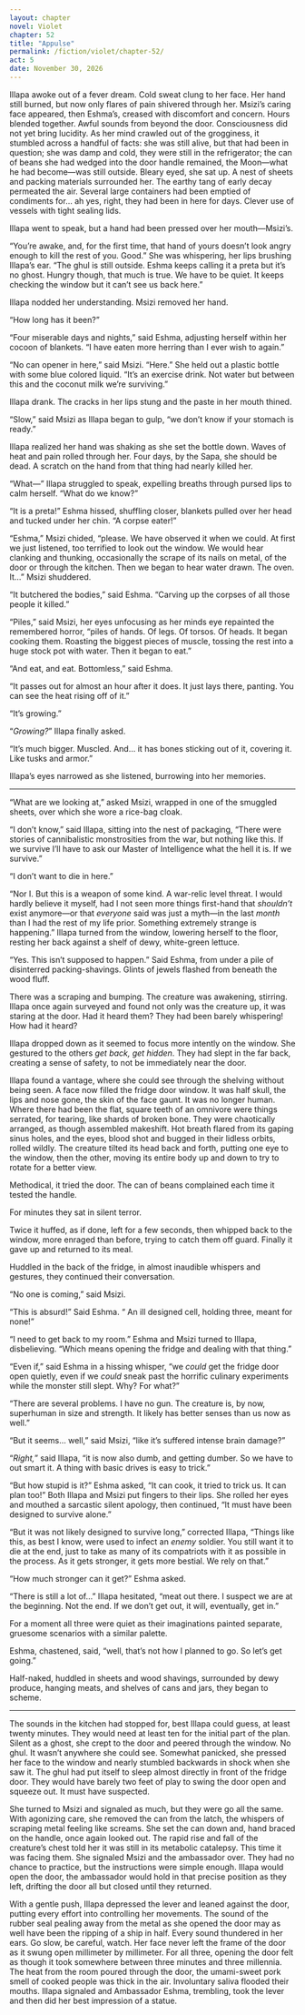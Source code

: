```yaml
---
layout: chapter
novel: Violet
chapter: 52
title: "Appulse"
permalink: /fiction/violet/chapter-52/
act: 5
date: November 30, 2026
---
```

Illapa awoke out of a fever dream. Cold sweat clung to her face. Her hand still burned, but now only flares of pain shivered through her. Msizi’s caring face appeared, then Eshma’s, creased with discomfort and concern. Hours blended together. Awful sounds from beyond the door. Consciousness did not yet bring lucidity. As her mind crawled out of the grogginess, it stumbled across a handful of facts: she was still alive, but that had been in question; she was damp and cold, they were still in the refrigerator; the can of beans she had wedged into the door handle remained, the Moon—what he had become—was still outside. Bleary eyed, she sat up. A nest of sheets and packing materials surrounded her. The earthy tang of early decay permeated the air. Several large containers had been emptied of condiments for… ah yes, right, they had been in here for days. Clever use of vessels with tight sealing lids.

Illapa went to speak, but a hand had been pressed over her mouth—Msizi’s.

“You’re awake, and, for the first time, that hand of yours doesn’t look angry enough to kill the rest of you. Good.” She was whispering, her lips brushing Illapa’s ear. “The ghul is still outside. Eshma keeps calling it a preta but it’s no ghost. Hungry though, that much is true. We have to be quiet. It keeps checking the window but it can’t see us back here.”

Illapa nodded her understanding. Msizi removed her hand.

“How long has it been?”

“Four miserable days and nights,” said Eshma, adjusting herself within her cocoon of blankets. “I have eaten more herring than I ever wish to again.”

“No can opener in here,” said Msizi. “Here.” She held out a plastic bottle with some blue colored liquid. “It’s an exercise drink. Not water but between this and the coconut milk we’re surviving.”

Illapa drank. The cracks in her lips stung and the paste in her mouth thined.

“Slow,” said Msizi as Illapa began to gulp, “we don’t know if your stomach is ready.”

Illapa realized her hand was shaking as she set the bottle down. Waves of heat and pain rolled through her. Four days, by the Sapa, she should be dead. A scratch on the hand from that thing had nearly killed her.

“What—” Illapa struggled to speak, expelling breaths through pursed lips to calm herself. “What do we know?”

“It is a preta!” Eshma hissed, shuffling closer, blankets pulled over her head and tucked under her chin. “A corpse eater!”

“Eshma,” Msizi chided, “please. We have observed it when we could. At first we just listened, too terrified to look out the window. We would hear clanking and thunking, occasionally the scrape of its nails on metal, of the door or through the kitchen. Then we began to hear water drawn. The oven. It…” Msizi shuddered.

“It butchered the bodies,” said Eshma. “Carving up the corpses of all those people it killed.”

“Piles,” said Msizi, her eyes unfocusing as her minds eye repainted the remembered horror, “piles of hands. Of legs. Of torsos. Of heads. It began cooking them. Roasting the biggest pieces of muscle, tossing the rest into a huge stock pot with water. Then it began to eat.”

“And eat, and eat. Bottomless,” said Eshma.

“It passes out for almost an hour after it does. It just lays there, panting. You can see the heat rising off of it.”

“It’s growing.”

“*Growing?*” Illapa finally asked.

“It’s much bigger. Muscled. And… it has bones sticking out of it, covering it. Like tusks and armor.”

Illapa’s eyes narrowed as she listened, burrowing into her memories.

---

“What are we looking at,” asked Msizi, wrapped in one of the smuggled sheets, over which she wore a rice-bag cloak.

“I don’t know,” said Illapa, sitting into the nest of packaging, “There were stories of cannibalistic monstrosities from the war, but nothing like this. If we survive I’ll have to ask our Master of Intelligence what the hell it is. If we survive.”

“I don’t want to die in here.”

“Nor I. But this is a weapon of some kind. A war-relic level threat. I would hardly believe it myself, had I not seen more things first-hand that *shouldn’t* exist anymore—or that *everyone* said was just a myth—in the last *month* than I had the rest of my life prior. Something extremely strange is happening.” Illapa turned from the window, lowering herself to the floor, resting her back against a shelf of dewy, white-green lettuce.

“Yes. This isn’t supposed to happen.” Said Eshma, from under a pile of disinterred packing-shavings. Glints of jewels flashed from beneath the wood fluff.

There was a scraping and bumping. The creature was awakening, stirring. Illapa once again surveyed and found not only was the creature up, it was staring at the door. Had it heard them? They had been barely whispering! How had it heard? 

Illapa dropped down as it seemed to focus more intently on the window. She gestured to the others *get back, get hidden*. They had slept in the far back, creating a sense of safety, to not be immediately near the door.

Illapa found a vantage, where she could see through the shelving without being seen. A face now filled the fridge door window. It was half skull, the lips and nose gone, the skin of the face gaunt. It was no longer human. Where there had been the flat, square teeth of an omnivore were things serrated, for tearing, like shards of broken bone. They were chaotically arranged, as though assembled makeshift. Hot breath flared from its gaping sinus holes, and the eyes, blood shot and bugged in their lidless orbits, rolled wildly. The creature tilted its head back and forth, putting one eye to the window, then the other, moving its entire body up and down to try to rotate for a better view.

Methodical, it tried the door. The can of beans complained each time it tested the handle.

For minutes they sat in silent terror.

Twice it huffed, as if done, left for a few seconds, then whipped back to the window, more enraged than before, trying to catch them off guard. Finally it gave up and returned to its meal.

Huddled in the back of the fridge, in almost inaudible whispers and gestures, they continued their conversation.

“No one is coming,” said Msizi.

“This is absurd!” Said Eshma. “ An ill designed cell, holding three, meant for none!”

“I need to get back to my room.” Eshma and Msizi turned to Illapa, disbelieving. “Which means opening the fridge and dealing with that thing.”

“Even if,” said Eshma in a hissing whisper, “we *could* get the fridge door open quietly, even if we *could* sneak past the horrific culinary experiments while the monster still slept. Why? For what?”

“There are several problems. I have no gun. The creature is, by now, superhuman in size and strength. It likely has better senses than us now as well.” 

“But it seems… well,” said Msizi, “like it’s suffered intense brain damage?”

“*Right,*” said Illapa, “it is now also dumb, and getting dumber. So we have to out smart it. A thing with basic drives is easy to trick.” 

“But how stupid is it?” Eshma asked, “It can cook, it tried to trick us. It can plan too!” Both Illapa and Msizi put fingers to their lips. She rolled her eyes and mouthed a sarcastic silent apology, then continued, “It must have been designed to survive alone.”

“But it was not likely designed to survive long,” corrected Illapa, “Things like this, as best I know, were used to infect an *enemy* soldier. You still want it to die at the end, just to take as many of its compatriots with it as possible in the process. As it gets stronger, it gets more bestial. We rely on that.”

“How much stronger can it get?” Eshma asked.

“There is still a lot of…” Illapa hesitated, “meat out there. I suspect we are at the beginning. Not the end. If we don’t get out, it will, eventually, get in.”

For a moment all three were quiet as their imaginations painted separate, gruesome scenarios with a similar palette.

Eshma, chastened, said, “well, that’s not how I planned to go. So let’s get going.”

Half-naked, huddled in sheets and wood shavings, surrounded by dewy produce, hanging meats, and shelves of cans and jars, they began to scheme.

---

The sounds in the kitchen had stopped for, best Illapa could guess, at least twenty minutes. They would need at least ten for the initial part of the plan. Silent as a ghost, she crept to the door and peered through the window. No ghul. It wasn’t anywhere she could see. Somewhat panicked, she pressed her face to the window and nearly stumbled backwards in shock when she saw it. The ghul had put itself to sleep almost directly in front of the fridge door. They would have barely two feet of play to swing the door open and squeeze out. It must have suspected.

She turned to Msizi and signaled as much, but they were go all the same. With agonizing care, she removed the can from the latch, the whispers of scraping metal feeling like screams. She set the can down and, hand braced on the handle, once again looked out. The rapid rise and fall of the creature’s chest told her it was still in its metabolic catalepsy. This time it was facing them. She signaled Msizi and the ambassador over. They had no chance to practice, but the instructions were simple enough. Illapa would open the door, the ambassador would hold in that precise position as they left, drifting the door all but closed until they returned.

With a gentle push, Illapa depressed the lever and leaned against the door, putting every effort into controlling her movements. The sound of the rubber seal pealing away from the metal as she opened the door may as well have been the ripping of a ship in half. Every sound thundered in her ears. Go slow, be careful, watch. Her face never left the frame of the door as it swung open millimeter by millimeter. For all three, opening the door felt as though it took somewhere between three minutes and three millennia. The heat from the room poured through the door, the umami-sweet pork smell of cooked people was thick in the air. Involuntary saliva flooded their mouths. Illapa signaled and Ambassador Eshma, trembling, took the lever and then did her best impression of a statue.